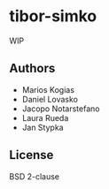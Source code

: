# tibor-simko #

WIP

## Authors ##

 * Marios Kogias
 * Daniel Lovasko
 * Jacopo Notarstefano
 * Laura Rueda
 * Jan Stypka

## License ##

BSD 2-clause
